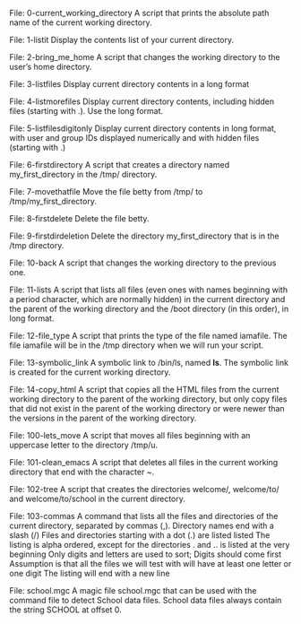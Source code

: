 File: 0-current_working_directory
A script that prints the absolute path name of the current working directory.

File: 1-listit
Display the contents list of your current directory.

File: 2-bring_me_home
A script that changes the working directory to the user’s home directory.

File: 3-listfiles
Display current directory contents in a long format

File: 4-listmorefiles
Display current directory contents, including hidden files (starting with .). Use the long format.

File: 5-listfilesdigitonly
Display current directory contents in long format, with user and group IDs displayed numerically and with hidden files (starting with .)

File: 6-firstdirectory
A script that creates a directory named my_first_directory in the /tmp/ directory.

File: 7-movethatfile
Move the file betty from /tmp/ to /tmp/my_first_directory.

File: 8-firstdelete
Delete the file betty.

File: 9-firstdirdeletion
Delete the directory my_first_directory that is in the /tmp directory.

File: 10-back
A script that changes the working directory to the previous one.

File: 11-lists
A script that lists all files (even ones with names beginning with a period character, which are normally hidden) in the current directory and the parent of the working directory and the /boot directory (in this order), in long format.

File: 12-file_type
A script that prints the type of the file named iamafile. The file iamafile will be in the /tmp directory when we will run your script.

File: 13-symbolic_link
A symbolic link to /bin/ls, named __ls__. The symbolic link is created for the current working directory.

File: 14-copy_html
A script that copies all the HTML files from the current working directory to the parent of the working directory, but only copy files that did not exist in the parent of the working directory or were newer than the versions in the parent of the working directory.

File: 100-lets_move
A script that moves all files beginning with an uppercase letter to the directory /tmp/u.

File: 101-clean_emacs
A script that deletes all files in the current working directory that end with the character ~.

File: 102-tree
A script that creates the directories welcome/, welcome/to/ and welcome/to/school in the current directory.

File: 103-commas
A command that lists all the files and directories of the current directory, separated by commas (,).
Directory names end with a slash (/)
Files and directories starting with a dot (.) are listed listed
The listing is alpha ordered, except for the directories . and .. is listed at the very beginning
Only digits and letters are used to sort; Digits should come first
Assumption is that all the files we will test with will have at least one letter or one digit
The listing will end with a new line

File: school.mgc
A magic file school.mgc that can be used with the command file to detect School data files. School data files always contain the string SCHOOL at offset 0.

